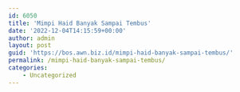 ```yaml
---
id: 6050
title: 'Mimpi Haid Banyak Sampai Tembus'
date: '2022-12-04T14:15:59+00:00'
author: admin
layout: post
guid: 'https://bos.awn.biz.id/mimpi-haid-banyak-sampai-tembus/'
permalink: /mimpi-haid-banyak-sampai-tembus/
categories:
    - Uncategorized
---
```


